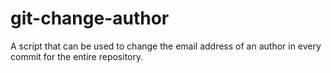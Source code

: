 # git-change-author
A script that can be used to change the email address of an author in every commit for the entire repository.
